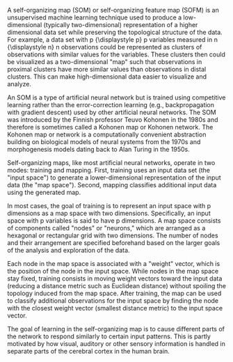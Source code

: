 A self-organizing map (SOM) or self-organizing feature map (SOFM) is an unsupervised machine learning technique used to produce a low-dimensional
(typically two-dimensional) representation of a higher dimensional data set while preserving the topological structure of the data. For example, a data set with
p {\displaystyle p} p variables measured in n {\displaystyle n} n observations could be represented as clusters of observations with similar values for the variables.
These clusters then could be visualized as a two-dimensional "map" such that observations in proximal clusters have more similar values than observations in distal
clusters. This can make high-dimensional data easier to visualize and analyze.

An SOM is a type of artificial neural network but is trained using competitive learning rather than the error-correction learning (e.g., backpropagation with gradient
descent) used by other artificial neural networks. The SOM was introduced by the Finnish professor Teuvo Kohonen in the 1980s and therefore is sometimes called a Kohonen
map or Kohonen network. The Kohonen map or network is a computationally convenient abstraction building on biological models of neural systems from the 1970s and
morphogenesis models dating back to Alan Turing in the 1950s.

Self-organizing maps, like most artificial neural networks, operate in two modes: training and mapping. First, training uses an input data set (the "input space")
to generate a lower-dimensional representation of the input data (the "map space"). Second, mapping classifies additional input data using the generated map.

In most cases, the goal of training is to represent an input space with p dimensions as a map space with two dimensions. Specifically, an input space with p variables
is said to have p dimensions. A map space consists of components called "nodes" or "neurons," which are arranged as a hexagonal or rectangular grid with two dimensions.
The number of nodes and their arrangement are specified beforehand based on the larger goals of the analysis and exploration of the data.

Each node in the map space is associated with a "weight" vector, which is the position of the node in the input space. While nodes in the map space stay fixed, training
consists in moving weight vectors toward the input data (reducing a distance metric such as Euclidean distance) without spoiling the topology induced from the map space.
After training, the map can be used to classify additional observations for the input space by finding the node with the closest weight vector (smallest distance metric)
to the input space vector.

The goal of learning in the self-organizing map is to cause different parts of the network to respond similarly to certain input patterns. This is partly motivated by 
how visual, auditory or other sensory information is handled in separate parts of the cerebral cortex in the human brain.
